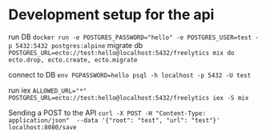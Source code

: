 # Development setup for the api
run DB `docker run -e POSTGRES_PASSWORD="hello" -e POSTGRES_USER=test -p 5432:5432 postgres:alpine`
migrate db `POSTGRES_URL=ecto://test:hello@localhost:5432/freelytics mix do ecto.drop, ecto.create, ecto.migrate`

connect to DB `env PGPASSWORD=hello psql -h localhost -p 5432 -U test`

run iex `ALLOWED_URL="*" POSTGRES_URL=ecto://test:hello@localhost:5432/freelytics iex -S mix`


Sending a POST to the API `curl -X POST -H "Content-Type: application/json"  --data '{"root": "test", "url": "test"}' localhost:8080/save`
